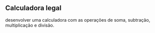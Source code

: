 ## Calculadora legal 

desenvolver uma calculadora com as operações de soma, subtração, multiplicação e divisão.